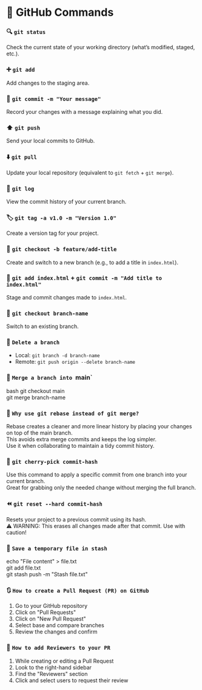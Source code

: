# 🚀 GitHub Commands 

### 🔍 `git status`  
Check the current state of your working directory (what’s modified, staged, etc.).

### ➕ `git add`  
Add changes to the staging area.

### 💬 `git commit -m "Your message"`  
Record your changes with a message explaining what you did.

### ⬆️ `git push`  
Send your local commits to GitHub.

### ⬇️ `git pull`  
Update your local repository (equivalent to `git fetch` + `git merge`).

### 📜 `git log`  
View the commit history of your current branch.

### 🏷️ `git tag -a v1.0 -m "Version 1.0"`  
Create a version tag for your project.

### 🌿 `git checkout -b feature/add-title`  
Create and switch to a new branch (e.g., to add a title in `index.html`).

### 📝 `git add index.html` + `git commit -m "Add title to index.html"`  
Stage and commit changes made to `index.html`.

### 🔁 `git checkout branch-name`  
Switch to an existing branch.

### 🧹 `Delete a branch` 
- Local: `git branch -d branch-name`  
- Remote: `git push origin --delete branch-name`

### 🔀 `Merge a branch into `main`
bash
git checkout main  
git merge branch-name

### 🧠 `Why use git rebase instead of git merge?`  
Rebase creates a cleaner and more linear history by placing your changes on top of the main branch.  
This avoids extra merge commits and keeps the log simpler.  
Use it when collaborating to maintain a tidy commit history.

### 🍒 `git cherry-pick commit-hash`  
Use this command to apply a specific commit from one branch into your current branch.  
Great for grabbing only the needed change without merging the full branch.

### ⏪ `git reset --hard commit-hash`  
Resets your project to a previous commit using its hash.  
⚠️ WARNING: This erases all changes made after that commit. Use with caution!

### 🧾 `Save a temporary file in stash`  
  echo "File content" > file.txt  
  git add file.txt  
  git stash push -m "Stash file.txt"

### 🔃 `How to create a Pull Request (PR) on GitHub`  
1. Go to your GitHub repository  
2. Click on "Pull Requests"  
3. Click on "New Pull Request"  
4. Select base and compare branches  
5. Review the changes and confirm

### 👥 `How to add Reviewers to your PR`  
1. While creating or editing a Pull Request  
2. Look to the right-hand sidebar  
3. Find the "Reviewers" section  
4. Click and select users to request their review
```
